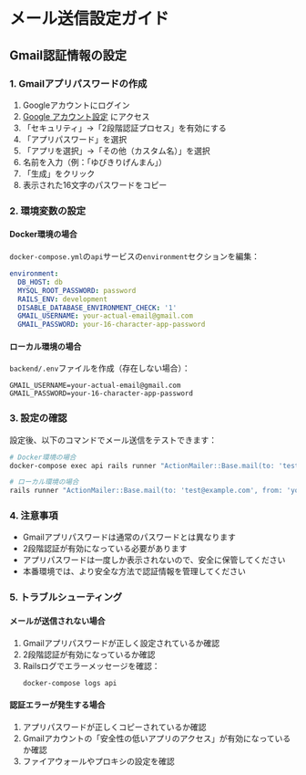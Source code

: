 # メール送信設定ガイド

## Gmail認証情報の設定

### 1. Gmailアプリパスワードの作成

1. Googleアカウントにログイン
2. [Google アカウント設定](https://myaccount.google.com/) にアクセス
3. 「セキュリティ」→「2段階認証プロセス」を有効にする
4. 「アプリパスワード」を選択
5. 「アプリを選択」→「その他（カスタム名）」を選択
6. 名前を入力（例：「ゆびきりげんまん」）
7. 「生成」をクリック
8. 表示された16文字のパスワードをコピー

### 2. 環境変数の設定

#### Docker環境の場合

`docker-compose.yml`の`api`サービスの`environment`セクションを編集：

```yaml
environment:
  DB_HOST: db
  MYSQL_ROOT_PASSWORD: password
  RAILS_ENV: development
  DISABLE_DATABASE_ENVIRONMENT_CHECK: '1'
  GMAIL_USERNAME: your-actual-email@gmail.com
  GMAIL_PASSWORD: your-16-character-app-password
```

#### ローカル環境の場合

`backend/.env`ファイルを作成（存在しない場合）：

```env
GMAIL_USERNAME=your-actual-email@gmail.com
GMAIL_PASSWORD=your-16-character-app-password
```

### 3. 設定の確認

設定後、以下のコマンドでメール送信をテストできます：

```bash
# Docker環境の場合
docker-compose exec api rails runner "ActionMailer::Base.mail(to: 'test@example.com', from: 'your-email@gmail.com', subject: 'Test', body: 'Test email').deliver_now"

# ローカル環境の場合
rails runner "ActionMailer::Base.mail(to: 'test@example.com', from: 'your-email@gmail.com', subject: 'Test', body: 'Test email').deliver_now"
```

### 4. 注意事項

- Gmailアプリパスワードは通常のパスワードとは異なります
- 2段階認証が有効になっている必要があります
- アプリパスワードは一度しか表示されないので、安全に保管してください
- 本番環境では、より安全な方法で認証情報を管理してください

### 5. トラブルシューティング

#### メールが送信されない場合

1. Gmailアプリパスワードが正しく設定されているか確認
2. 2段階認証が有効になっているか確認
3. Railsログでエラーメッセージを確認：
   ```bash
   docker-compose logs api
   ```

#### 認証エラーが発生する場合

1. アプリパスワードが正しくコピーされているか確認
2. Gmailアカウントの「安全性の低いアプリのアクセス」が有効になっているか確認
3. ファイアウォールやプロキシの設定を確認 